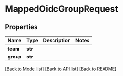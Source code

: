 # MappedOidcGroupRequest

## Properties
Name | Type | Description | Notes
------------ | ------------- | ------------- | -------------
**team** | **str** |  | 
**group** | **str** |  | 

[[Back to Model list]](../README.md#documentation-for-models) [[Back to API list]](../README.md#documentation-for-api-endpoints) [[Back to README]](../README.md)

